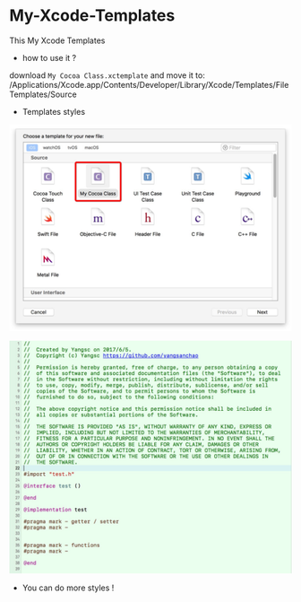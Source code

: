 # My-Xcode-Templates
This My Xcode Templates

- how to use it ?

download  `My Cocoa Class.xctemplate` and move it to:
/Applications/Xcode.app/Contents/Developer/Library/Xcode/Templates/File Templates/Source 

- Templates styles 

![command + n](image/1.png)

![styles](image/2.png)

- You can do more styles !

